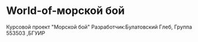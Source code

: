# World-of-морской бой
Курсовой проект "Морской бой" Разработчик:Булатовский Глеб, Группа 553503 ,БГУИР

